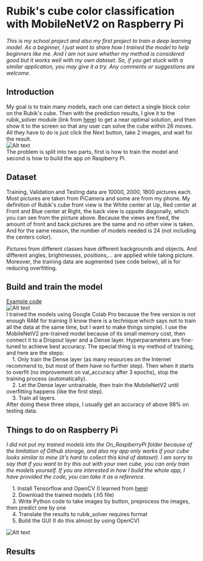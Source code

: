 # Rubik's cube color classification with MobileNetV2 on Raspberry Pi

*This is my school project and also my first project to train a deep learning model. As a beginner, I just want to share how I trained the model to help beginners like me. And I am not sure whether my method is considered good but it works well with my own dataset. So, if you get stuck with a similar application, you may give it a try. Any comments or suggestions are welcome.*

## Introduction
My goal is to train many models, each one can detect a single block color on the Rubik's cube. Then with the prediction results, I give it to the rubik_solver module (link from [here](https://pypi.org/project/rubik-solver/)) to get a near optimal solution, and then show it to the screen so that any user can solve the cube within 26 moves. All they have to do is just click the Next button, take 2 images, and wait for the result.  
  ![Alt text](https://github.com/cheee123/Rubik-classification/concept.jpg?raw=true "The final result")  
The problem is split into two parts, first is how to train the model and second is how to build the app on Raspberry Pi.  

## Dataset
Training, Validation and Testing data are 10000, 2000, 1800 pictures each. Most pictures are taken from PiCamera and some are from my phone. My definition of Rubik's cube front view is the White center at Up, Red center at Front and Blue center at Right, the back view is oppsite diagonally, which you can see from the picture above. Because the views are fixed, the amount of front and back pictures are the same and no other view is taken. And for the same reason, the number of models needed is 24 (not including the centers color). 

Pictures from different classes have different backgrounds and objects. And different angles, brightnesses, positions,... are applied while taking picture. Moreover, the training data are augmented (see code below), all is for reducing overfitting.  
## Build and train the model
  [Example code](https://colab.research.google.com/drive/1sIT6aaDG9MzmKsCrjTWD5SOsSGE1m9lg?usp=sharing)  
  ![Alt text](https://github.com/cheee123/Rubik-classification/filesneeded.jpg?raw=true "The files in Colab directory")  
  I trained the models using Google Colab Pro because the free version is not enough RAM for training (I know there is a technique which says not to train all the data at the same time, but I want to make things simple). I use the MobileNetV2 pre-trained model because of its small memory cost, then connect it to a Dropout layer and a Dense layer. Hyperparameters are fine-tuned to achieve best accuracy. The special thing is my method of training, and here are the steps:  
&nbsp;&nbsp;&nbsp;&nbsp;1. Only train the Dense layer (as many resources on the Internet recommend to, but most of them have no further step). Then when it starts to overfit (no improvement on val_accuracy after 3 epochs), stop the training process (automatically).  
&nbsp;&nbsp;&nbsp;&nbsp;2. Let the Dense layer untrainable, then train the MobileNetV2 until overfitting happens (like the first step).  
&nbsp;&nbsp;&nbsp;&nbsp;3. Train all layers.  
  After doing these three steps, I usually get an accuracy of above 98% on testing data.  
  
## Things to do on Raspberry Pi
*I did not put my trained models into the On_RaspberryPi folder because of the limitation of Github storage, and also my app only works if your cube looks similar to mine (it's hard to collect this kind of dataset). I am sorry to say that if you want to try this out with your own cube, you can only train the models yourself. If you are interested in how I build the whole app, I have provided the code, you can take it as a reference.*  

&nbsp;&nbsp;&nbsp;&nbsp;1. Install Tensorflow and OpenCV (I learned from [here](https://www.youtube.com/watch?v=QLZWQlg-Pk0&list=PLlD0XVjVhLaKWQxzuwQgQlkgimoNhCoHw))  
&nbsp;&nbsp;&nbsp;&nbsp;2. Download the trained models (.h5 file)  
&nbsp;&nbsp;&nbsp;&nbsp;3. Write Python code to take images by button, preprocess the images, then predict one by one  
&nbsp;&nbsp;&nbsp;&nbsp;4. Translate the results to rubik_solver requires format  
&nbsp;&nbsp;&nbsp;&nbsp;5. Build the GUI (I do this almost by using OpenCV)  
 
![Alt text](https://github.com/cheee123/Rubik-classification/filesneeded.jpg?raw=true "The hardware I used")  

## Results  
